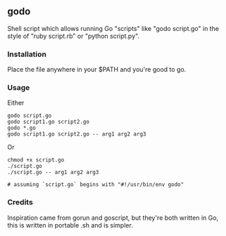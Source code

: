## godo

Shell script which allows running Go "scripts" like "godo script.go" in the style of "ruby script.rb" or "python script.py".

### Installation

Place the file anywhere in your $PATH and you're good to go.

### Usage

Either

	godo script.go
	godo script1.go script2.go
	godo *.go
	godo script1.go script2.go -- arg1 arg2 arg3

Or

	chmod +x script.go
	./script.go
	./script.go -- arg1 arg2 arg3
	
	# assuming `script.go` begins with "#!/usr/bin/env godo"

### Credits

Inspiration came from gorun and goscript, but they're both written in Go, this is written in portable .sh and is simpler.
